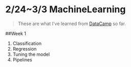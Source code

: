 # 2/24~3/3 MachineLearning
> These are what I've learned from [DataCamp](https://learn.datacamp.com/) so far. 

##Week 1
1. Classification
2. Regression
3. Tuning the model
4. Pipelines
